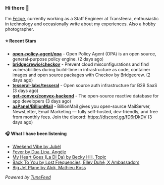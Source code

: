 ### Hi there 👋

I'm [Felipe](https://felipevm.com), currently working as a Staff Engineer at Transfeera, enthusiastic in technology and occasionally write about my experiences. Also a hobby photographer.

#### ⭐ Recent Stars
- **[open-policy-agent/opa](https://github.com/open-policy-agent/opa)** - Open Policy Agent (OPA) is an open source, general-purpose policy engine. (2 days ago)
- **[bridgecrewio/checkov](https://github.com/bridgecrewio/checkov)** - Prevent cloud misconfigurations and find vulnerabilities during build-time in infrastructure as code, container images and open source packages with Checkov by Bridgecrew. (2 days ago)
- **[tesseral-labs/tesseral](https://github.com/tesseral-labs/tesseral)** - Open source auth infrastructure for B2B SaaS (3 days ago)
- **[get-convex/convex-backend](https://github.com/get-convex/convex-backend)** - The open-source reactive database for app developers (3 days ago)
- **[aaPanel/BillionMail](https://github.com/aaPanel/BillionMail)** - BillionMail gives you open-source MailServer, NewsLetter,  Email Marketing — fully self-hosted, dev-friendly, and free from monthly fees. Join the discord: https://discord.gg/fD6rDkDV (3 days ago)

#### 🎧 What I have been listening
- [Weekend Vibe by Jubël](https://open.spotify.com/track/5c0lWlmIyCq7hzBhpZasYL)
- [Fever by Dua Lipa, Angèle](https://open.spotify.com/track/3wJVBz7gvGTwTWVAxFa6ny)
- [My Heart Goes (La Di Da) by Becky Hill, Topic](https://open.spotify.com/track/4xMbBESczlHPUO8QeYi56p)
- [Back To You by Lost Frequencies, Elley Duhé, X Ambassadors](https://open.spotify.com/track/3K00Ib1shkOEiAXU5pec6e)
- [Big Jet Plane by Alok, Mathieu Koss](https://open.spotify.com/track/1xd3OqTbx17HutN7RfJOTj)

_Powered by [TuneFeed](https://tunefeed.app?ref=github.com)_
